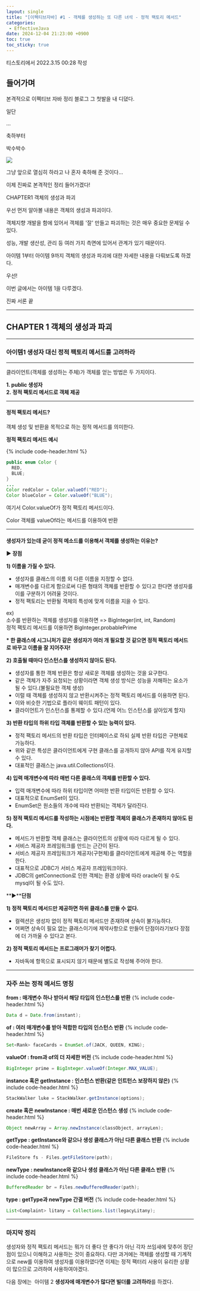 ```yaml
---
layout: single
title: "[이펙티브자바] #1 - 객체를 생성하는 또 다른 녀석 - 정적 팩토리 메서드"
categories: 
 - EffectiveJava
date: 2024-12-04 21:23:00 +0900
toc: true
toc_sticky: true
---
```

티스토리에서 2022.3.15 00:28 작성

## 들어가며
본격적으로 이펙티브 자바 정리 블로그 그 첫발을 내 디뎠다.

일단

...

축하부터 

박수박수

![](https://t1.daumcdn.net/keditor/emoticon/niniz/large/043.gif)

그냥 앞으로 열심히 하라고 나 혼자 축하해 준 것이다...

이제 진짜로 본격적인 정리 들어가겠다!

CHAPTER1 객체의 생성과 파괴

우선 먼저 알아볼 내용은 객체의 생성과 파괴이다. 

객체지향 개발을 함에 있어서 객체를 '잘' 만들고 파괴하는 것은 매우 중요한 문제일 수 있다.

성능, 개발 생산성, 관리 등 여러 가지 측면에 있어서 관계가 있기 때문이다.

아이템 1부터 아이템 9까지 객체의 생성과 파괴에 대한 자세한 내용을 다뤄보도록 하겠다.

우선! 

이번 글에서는 아이템 1을 다루겠다.

진짜 서론 끝

---

## **CHAPTER 1 객체의 생성과 파괴**

---

### **아이템1 생성자 대신 정적 팩토리 메서드를 고려하라**

---

클라이언트(객체를 생성하는 주체)가 객체를 얻는 방법은 두 가지이다.

**1\. public 생성자**  
**2. 정적 팩토리 메서드로 객체 제공**

---

#### **정적 팩토리 메서드?**

객체 생성 및 반환을 목적으로 하는 정적 메서드를 의미한다.

**정적 팩토리 메서드 예시**

{% include code-header.html %}
```java
public enum Color {
  RED,
  BLUE;
}
...
Color redColor = Color.valueOf("RED");
Color blueColor = Color.valueOf("BLUE");
```

여기서 Color.valueOf가 정적 팩토리 메서드이다.

Color 객체를 valueOf라는 메서드를 이용하여 반환  

---

####   
**생성자가 있는데 굳이 정적 메소드를 이용해서 객체를 생성하는 이유는?**

**▶ 장점**

  
**1) 이름을 가질 수 있다.**

-   생성자를 클래스의 이름 외 다른 이름을 지정할 수 없다.
-   매개변수를 다르게 함으로써 다른 형태의 객체를 반환할 수 있다고 한다면 생성자를 이를 구분하기 어려울 것이다.
-   정적 팩토리는 반환될 객체의 특성에 맞게 이름을 지을 수 있다.

ex)  
소수를 반환하는 객체를 생성자를 이용하면 => BigInteger(int, int, Random)  
정적 팩토리 메서드를 이용하면 BigInteger.probablePrime  
  
**\* 한 클래스에 시그니처가 같은 생성자가 여러 개 필요할 것 같으면 정적 팩토리 메서드로 바꾸고 이름을 잘 지어주자!**

**2) 호출될 때마다 인스턴스를 생성하지 않아도 된다.**

-   생성자를 통한 객체 반환은 항상 새로운 객체를 생성하는 것을 요구한다.
-   같은 객체가 자주 요청되는 상황이라면 객체 생성 방식은 성능을 저해하는 요소가 될 수 있다.(불필요한 객체 생성)
-   이럴 때 객체를 생성하지 않고 반환시켜주는 정적 팩토리 메서드를 이용하면 된다.
-   이와 비슷한 기법으로 플라이 웨이트 패턴이 있다.
-   클라이언트가 인스턴스를 통제할 수 있다.(언제 어느 인스턴스를 살아있게 할지)

  
**3) 반환 타입의 하위 타입 객체를 반환할 수 있는 능력이 있다.**

-   정적 팩토리 메서드의 반환 타입은 인터페이스로 하되 실제 반환 타입은 구현체로 가능하다.
-   위와 같은 특성은 클라이언트에게 구현 클래스를 공개하지 않아 API를 작게 유지할 수 있다.
-   대표적인 클래스는 java.util.Collections이다.

  
**4) 입력 매개변수에 따라 매번 다른 클래스의 객체를 반환할 수 있다.**

-   입력 매개변수에 따라 하위 타입이면 어떠한 반환 타입이든 반환할 수 있다.
-   대표적으로 EnumSet이 있다.
-   EnumSet은 원소들의 개수에 따라 반환되는 객체가 달라진다.

  
**5) 정적 팩토리 메서드를 작성하는 시점에는 반환할 객체의 클래스가 존재하지 않아도 된다.**

-   메서드가 반환할 객체 클래스는 클라이언트의 상황에 따라 다르게 될 수 있다.
-   서비스 제공자 프레임워크를 만드는 근간이 된다.
-   서비스 제공자 프레임워크가 제공자(구현체)를 클라이언트에게 제공해 주는 역할을 한다.
-   대표적으로 JDBC가 서비스 제공자 프레임워크이다. 
-   JDBC의 getConnection로 인한 객체는 환경 상황에 따라 oracle이 될 수도 mysql이 될 수도 있다.

**▶****단점**

  
**1) 정적 팩토리 메서드만 제공하면 하위 클래스를 만들 수 없다.**

-   컬렉션은 생성자 없이 정적 팩토리 메서드만 존재하며 상속이 불가능하다.
-   어쩌면 상속이 필요 없는 클래스이기에 제약사항으로 만들어 단점이라기보다 장점에 더 가까울 수 있다고 본다.

**2) 정적 팩토리 메서드는 프로그래머가 찾기 어렵다.** 

-   자바독에 항목으로 표시되지 않기 때문에 별도로 작성해 주어야 한다. 

---

### **자주 쓰는 정적 메서드 명칭**

**from : 매개변수 하나 받아서 해당 타입의 인스턴스를 반환**
{% include code-header.html %}
```java
Data d = Date.from(instant);
```

**of : 여러 매개변수를 받아 적합한 타입의 인스턴스 반환**
{% include code-header.html %}
```java
Set<Rank> faceCards = EnumSet.of(JACK, QUEEN, KING);
```

**valueOf : from과 of의 더 자세한 버전**
{% include code-header.html %}
```java
BigInteger prime = BigInteger.valueOf(Integer.MAX_VALUE);
```

**instance 혹은 getInstance : 인스턴스 반환(같은 인트턴스 보장하지 않은)**
{% include code-header.html %}
```java
StackWalker luke = StackWalker.getInstance(options);
```

**create 혹은 newInstance : 매번 새로운 인스턴스 생성**
{% include code-header.html %}
```java
Object newArray = Array.newInstance(classObject, arrayLen);
```

**getType : getInstance와 같으나 생성 클래스가 아닌 다른 클래스 반환**
{% include code-header.html %}
```java
FileStore fs - Files.getFileStore(path);
```

**newType : newInstance와 같으나 생성 클래스가 아닌 다른 클래스 반환**
{% include code-header.html %}
```java
BufferedReader br = Files.newBufferedReader(path);
```

**type : getType과 newType 간결 버전**
{% include code-header.html %}
```java
List<Complaint> litany = Collections.list(legacyLitany);
```

---

### **마지막 정리**

생성자와 정적 팩토리 메서드는 뭐가 더 좋다 안 좋다가 아닌 각자 쓰임새에 맞추어 장단점이 있으니 이해하고 사용하는 것이 중요하다. 다만 과거에는 객체를 생성할 때 기계적으로 new를 이용하여 생성자를 이용하였다면 이제는 정적 팩터리 사용이 유리한 상황이 많으므로 고려하여 사용하여야겠다.

다음 장에는  아이템 2 **생성자에 매개변수가 많다면 빌더를 고려하라**를 하겠다.